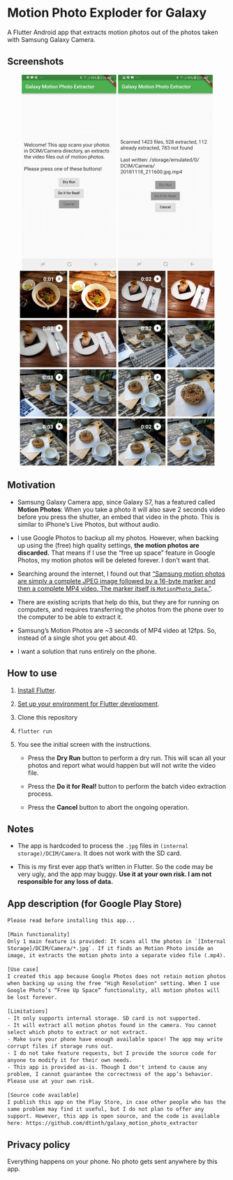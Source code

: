 # Motion Photo Exploder for Galaxy

A Flutter Android app that extracts motion photos out of the photos taken with
Samsung Galaxy Camera.

## Screenshots

<p align="center">
  <img alt="Welcome screen" src="docs/images/welcome.png" width="217">
  <img alt="App running" src="docs/images/progress.png" width="217">
  <img alt="Result" src="docs/images/result.jpg" width="446">
</p>

## Motivation

- Samsung Galaxy Camera app, since Galaxy S7, has a featured called **Motion
  Photos**: When you take a photo it will also save 2 seconds video before you
  press the shutter, an embed that video in the photo. This is similar to
  iPhone’s Live Photos, but without audio.

- I use Google Photos to backup all my photos. However, when backing up using
  the (free) high quality settings, **the motion photos are discarded.** That
  means if I use the “free up space” feature in Google Photos, my motion photos
  will be deleted forever. I don't want that.

- Searching around the internet, I found out that
  [“Samsung motion photos are simply a complete JPEG image followed by a 16-byte marker and then a complete MP4 video. The marker itself is `MotionPhoto_Data`.”](https://github.com/joemck/ExtractMotionPhotos#description-of-motion-photo-file-format).

- There are existing scripts that help do this, but they are for running on
  computers, and requires transferring the photos from the phone over to the
  computer to be able to extract it.

- Samsung’s Motion Photos are ~3 seconds of MP4 video at 12fps. So, instead of a
  single shot you get about 40.

- I want a solution that runs entirely on the phone.

## How to use

1. [Install Flutter](https://flutter.io/docs/get-started/install).

2. [Set up your environment for Flutter development](https://flutter.io/docs/get-started/editor?tab=vscode).

3. Clone this repository

4. `flutter run`

5. You see the initial screen with the instructions.

   - Press the **Dry Run** button to perform a dry run. This will scan all your
     photos and report what would happen but will not write the video file.

   - Press the **Do it for Real!** button to perform the batch video extraction
     process.

   - Press the **Cancel** button to abort the ongoing operation.

## Notes

- The app is hardcoded to process the `.jpg` files in
  `(internal storage)/DCIM/Camera`. It does not work with the SD card.

- This is my first ever app that’s written in Flutter. So the code may be very
  ugly, and the app may buggy. **Use it at your own risk. I am not responsible
  for any loss of data.**

## App description (for Google Play Store)

```
Please read before installing this app...

[Main functionality]
Only 1 main feature is provided: It scans all the photos in `[Internal Storage]/DCIM/Camera/*.jpg`. If it finds an Motion Photo inside an image, it extracts the motion photo into a separate video file (.mp4).

[Use case]
I created this app because Google Photos does not retain motion photos when backing up using the free "High Resolution" setting. When I use Google Photo’s “Free Up Space” functionality, all motion photos will be lost forever.

[Limitations]
- It only supports internal storage. SD card is not supported.
- It will extract all motion photos found in the camera. You cannot select which photo to extract or not extract.
- Make sure your phone have enough available space! The app may write corrupt files if storage runs out.
- I do not take feature requests, but I provide the source code for anyone to modify it for their own needs.
- This app is provided as-is. Though I don't intend to cause any problem, I cannot guarantee the correctness of the app’s behavior. Please use at your own risk.

[Source code available]
I publish this app on the Play Store, in case other people who has the same problem may find it useful, but I do not plan to offer any support. However, this app is open source, and the code is available here: https://github.com/dtinth/galaxy_motion_photo_extractor
```

## Privacy policy

Everything happens on your phone. No photo gets sent anywhere by this app.
